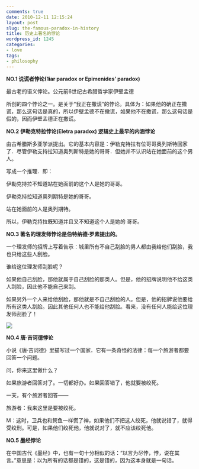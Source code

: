 ```yaml
---
comments: true
date: 2010-12-11 12:15:24
layout: post
slug: the-famous-paradox-in-history
title: 历史上著名的悖论
wordpress_id: 1245
categories:
- love
tags:
- philosophy
---
```


**NO.1 说谎者悖论(1iar paradox or Epimenides’ paradox)**

最古老的语义悖论。公元前6世纪古希腊哲学家伊壁孟德

所创的四个悖论之一。是关于“我正在撒谎”的悖论。具体为：如果他的确正在撒谎，那么这句话是真的，所以伊壁孟德不在撤谎，如果他不在撒谎，那么这句话是假的，因而伊壁孟德正在撒谎。





**NO.2 伊勒克特拉悖论(Eletra paradox) 逻辑史上最早的内涵悖论**

由古希腊斯多亚学派提出。它的基本内容是：伊勒克特拉有位哥哥奥列斯特回家了．尽管伊勒支持拉知道奥列斯特是她的哥哥．但她并不认识站在她面前的这个男人。

写成一个推理．即：

伊勒克持拉不知道站在她面前的这个人是她的哥哥。

伊勒克持拉知道奥列期特是她的哥哥。

站在她面前的人是奥列期特。

所以，伊勒克持拉既知道并且又不知道这个人是她的 哥哥。





**NO.3 著名的理发师悖论是伯特纳德·罗素提出的。**

一个理发师的招牌上写着告示：城里所有不自己刮脸的男人都由我给他们刮脸，我也只给这些人刮脸。

谁给这位理发师刮脸呢？

如果他自己刮脸，那他就属于自己刮脸的那类人。但是，他的招牌说明他不给这类人刮脸，因此他不能自己来刮。

如果另外一个人来给他刮脸，那他就是不自己刮脸的人。但是，他的招牌说他要给所有这类人刮脸。因此其他任何人也不能给他刮脸。看来，没有任何人能给这位理发师刮脸了！

![](http://dobila.info/wp-content/uploads/2010/12/paradox-450x256.jpg)

**NO.4 唐·吉诃德悖论**

小说《唐·吉诃德》里描写过一个国家．它有一条奇怪的法律：每一个旅游者都要回答一个问题。

问，你来这里做什么？

如果旅游者回答对了。一切都好办。如果回答错了，他就要被绞死。

一天，有个旅游者回答——

旅游者：我来这里是要被绞死。

M：这时，卫兵也和鳄鱼一样慌了神，如果他们不把这人绞死，他就说错了，就得受绞刑。可是，如果他们绞死他，他就说对了，就不应该绞死他。



**NO.5 墨经悖论**

在中国古代《墨经》中，也有一句十分相似的话：“以言为尽悖，悖，说在其言。”意思是：以为所有的话都是错的，这是错的，因为这本身就是一句话。




